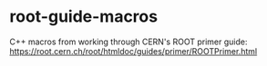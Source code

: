 # root-guide-macros
C++ macros from working through CERN's ROOT primer guide: https://root.cern.ch/root/htmldoc/guides/primer/ROOTPrimer.html
